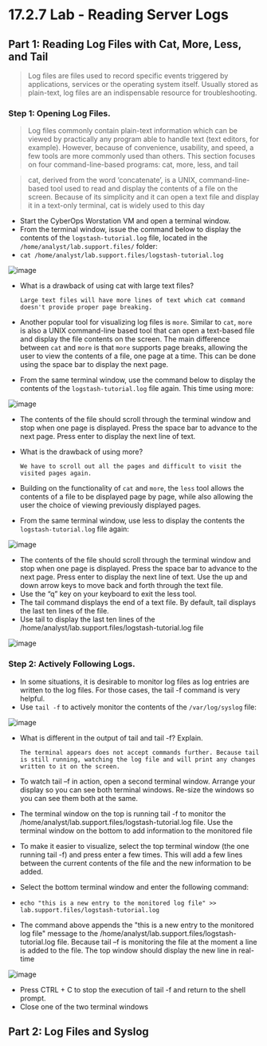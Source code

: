 # 17.2.7 Lab - Reading Server Logs

## Part 1: Reading Log Files with Cat, More, Less, and Tail

> Log files are files used to record specific events triggered by applications, services or the operating system itself. Usually stored as plain-text, log files are an indispensable resource for troubleshooting.

 ### Step 1: Opening Log Files.

 > Log files commonly contain plain-text information which can be viewed by practically any program able to 
handle text (text editors, for example). However, because of convenience, usability, and speed, a few tools 
are more commonly used than others. This section focuses on four command-line-based programs: cat, 
more, less, and tail

> cat, derived from the word ‘concatenate’, is a UNIX, command-line-based tool used to read and display the 
contents of a file on the screen. Because of its simplicity and it can open a text file and display it in a text-only 
terminal, cat is widely used to this day

* Start the CyberOps Worstation VM and open a terminal window.
* From the terminal window, issue the command below to display the contents of the `logstash-tutorial.log` file, located in the `/home/analyst/lab.support.files/` folder:
* `cat /home/analyst/lab.support.files/logstash-tutorial.log`

![image](https://github.com/tousif13/CISCO_CyberOps/assets/33444140/ca0d500f-2cba-4b3c-a855-aa3efefa9dd1)

* What is a drawback of using cat with large text files?

      Large text files will have more lines of text which cat command doesn't provide proper page breaking.
* Another popular tool for visualizing log files is `more`. Similar to `cat`, `more` is also a UNIX command-line based tool that can open a text-based file and display the file contents on the screen. The main difference between `cat` and `more` is that `more` supports page breaks, allowing the user to view the contents of a file, 
one page at a time. This can be done using the space bar to display the next page.
* From the same terminal window, use the command below to display the contents of the `logstash-tutorial.log` file again. This time using more:

![image](https://github.com/tousif13/CISCO_CyberOps/assets/33444140/a9035c08-2d5a-490e-abbd-22bd64acedf3)

* The contents of the file should scroll through the terminal window and stop when one page is displayed. Press the space bar to advance to the next page. Press enter to display the next line of text.
* What is the drawback of using more?

      We have to scroll out all the pages and difficult to visit the visited pages again.
  
* Building on the functionality of `cat` and `more`, the `less` tool allows the contents of a file to be displayed page by page, while also allowing the user the choice of viewing previously displayed pages.
* From the same terminal window, use less to display the contents the `logstash-tutorial.log` file again:

![image](https://github.com/tousif13/CISCO_CyberOps/assets/33444140/2a79d412-adcf-49f8-a2d2-f632de1fd3d2)

* The contents of the file should scroll through the terminal window and stop when one page is displayed. Press the space bar to advance to the next page. Press enter to display the next line of text. Use the up and down arrow keys to move back and forth through the text file.
* Use the “q” key on your keyboard to exit the less tool.
* The tail command displays the end of a text file. By default, tail displays the last ten lines of the file.
* Use tail to display the last ten lines of the /home/analyst/lab.support.files/logstash-tutorial.log file

![image](https://github.com/tousif13/CISCO_CyberOps/assets/33444140/6009d39b-c17d-410c-b4d1-33b419323666)

### Step 2: Actively Following Logs.

* In some situations, it is desirable to monitor log files as log entries are written to the log files. For those cases, 
the tail -f command is very helpful.
* Use `tail -f` to actively monitor the contents of the `/var/log/syslog` file:

![image](https://github.com/tousif13/CISCO_CyberOps/assets/33444140/07a53014-9167-470b-88a6-7175a2b17746)

* What is different in the output of tail and tail -f? Explain.

      The terminal appears does not accept commands further. Because tail is still running, watching the log file and will print any changes written to it on the screen.

* To watch tail –f in action, open a second terminal window. Arrange your display so you can see both terminal windows. Re-size the windows so you can see them both at the same.
* The terminal window on the top is running tail -f to monitor the /home/analyst/lab.support.files/logstash-tutorial.log file. Use the terminal window on the bottom to add information to the monitored file
* To make it easier to visualize, select the top terminal window (the one running tail -f) and press enter a few times. This will add a few lines between the current contents of the file and the new information to be added.
* Select the bottom terminal window and enter the following command:
* `echo "this is a new entry to the monitored log file" >> lab.support.files/logstash-tutorial.log`
* The command above appends the "this is a new entry to the monitored log file" message to the /home/analyst/lab.support.files/logstash-tutorial.log file. Because tail –f is monitoring the file at the moment a line is added to the file. The top window should display the new line in real-time

![image](https://github.com/tousif13/CISCO_CyberOps/assets/33444140/3e3d9db0-ddb4-42ba-8465-d3282b65d825)

* Press CTRL + C to stop the execution of tail -f and return to the shell prompt.
* Close one of the two terminal windows

## Part 2: Log Files and Syslog
